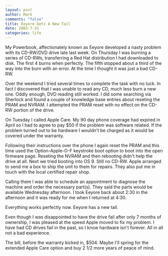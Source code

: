 ```yaml
--- 
layout: post
author: Mark
comments: "false"
title: Eeyore Gets A New Tail
date: 2003-7-31
categories: life
---
```

My Powerbook, affectionately known as Eeyore developed a nasty problem with its CD-RW/DVD drive late last week. On Thursday I was burning a series of CD-RWs, transferring a Red Hat distribution I had downloaded to disk. The first 4 burns when perfectly. The fifth stopped about a third of the way into the burn with an error. At the time I thought it was just a bad CD-RW.

Over the weekend I tried several times to complete the task with no luck. In fact I discovered that I was unable to read any CD, much less burn a new one. Oddly enough, DVD reading still worked. I did some searching via Sherlock and found a couple of knowledge base entries about reseting the PRAM and NVRAM. I attempted the PRAM reset with no effect on the CD-RW portion of the drive.

On Tuesday I called Apple Care. My 90 day phone coverage had expired in April so I had to agree to pay $50 if the problem was software related. If the problem turned out to be hardware I wouldn't be charged as it would be covered under the warranty.

Following their instructions over the phone I again reset the PRAM and this time used the Option-Apple-O-F keystroke boot option to boot into the open firmware  page. Reseting the NVRAM and then rebooting didn't help the drive at all. Next we tried booting into OS 9. Still no CD-RW. Apple arranged to send me a box to ship the unit to them for repairs. They also put me in touch with the local certified repair shop.

Calling them I was able to schedule an appointment to diagnose the machine and order the necessary part(s). They said the parts would be available Wednesday afternoon. I took Eeyore back about 2:30 in the afternoon and it was ready for me when I returned at 4:30.

Everything works perfectly now. Eeyore has a new tail.

Even though I was disappointed to have the drive fail after only 7 months of ownership, I was pleased at the speed Apple moved to fix my problem. I have had CD drives fail in the past, so I know hardware isn't forever. All in all not a bad experience.

The bill, before the warranty kicked in, $504. Maybe I'll spring for the extended Apple Care option and buy 2 1/2 more years of peace of mind.
